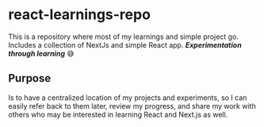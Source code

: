 # react-learnings-repo
This is a repository where most of my learnings and simple project go.
<br>
Includes a collection of NextJs and simple React app. 
<strong><i> Experimentation through learning</i></strong> 😅

## Purpose
Is to have a centralized location of my projects and experiments, so I can easily refer back to them later, review my progress, and share my work with others who may be interested in learning React and Next.js as well.
